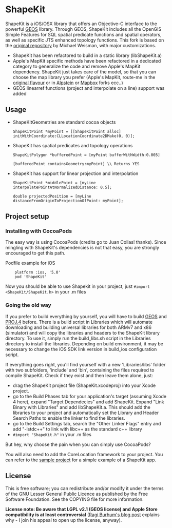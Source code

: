 # ShapeKit


ShapeKit is a iOS/OSX library that offers an Objective-C interface to the powerful [GEOS](http://trac.osgeo.org/geos/) library.
Through GEOS, ShapeKit includes all the OpenGIS Simple Features for SQL spatial predicate functions and spatial operators, as well as specific JTS enhanced topology functions.
This fork is based on the [original repository](https://github.com/mweisman/ShapeKit) by Michael Weisman, with major customizations.
- ShapeKit has been refactored to build in a static library (libShapeKit.a)
- Apple's MapKit specific methods have been refactored in a dedicated category to generalize the code and remove Apple's MapKit dependency. ShapeKit just takes care of the model, so that you can choose the map library you prefer (Apple's MapKit, route-me in the [original flavour](https://github.com/route-me/route-me) or in [Alpstein](http://github.com/Alpstein) or [Mapbox](https://github.com/mapbox/mapbox-ios-sdk) forks ecc..)
- GEOS linearref functions (project and interpolate on a line) support was added


## Usage

* ShapeKitGeometries are standard cocoa objects

	`ShapeKitPoint *myPoint = [[ShapeKitPoint alloc] initWithCoordinate:CLLocationCoordinate2DMake(0, 0)];`

* ShapeKit has spatial predicates and topology operations

	`ShapeKitPolygon *bufferedPoint = [myPoint bufferWithWidth:0.005]`
	
	`[bufferedPoint containsGeometry:myPoint] \\ Returns YES`

* ShapeKit has support for linear projection and interpolation 

	`ShapeKitPoint *middlePoint = [myLine interpolatePointAtNormalizedDistance: 0.5];`

	`double projectedPosition = [myLine distanceFromOriginToProjectionOfPoint: myPoint];`


## Project setup

### Installing with CocoaPods
The easy way is using CocoaPods (credits go to Juan Collas! thanks). Since mingling with ShapeKit's dependencies is not that easy, you are strongly encouraged to get this path.

Podfile example for iOS
```
	platform :ios, '5.0'
	pod 'ShapeKit'
```

Now you should be able to use Shapekit in your project, just `#import <ShapeKit/ShapeKit.h>` in your .m files

### Going the old way
If you prefer to build everything by yourself, you will have to build [GEOS](http://trac.osgeo.org/geos/) and [PROJ.4](http://proj.osgeo.org/) before. 
There is a build script in Libraries which will automate downloading and building universal libraries for both ARMv7 and x86 (simulator) and will copy the libraries and headers to the ShapeKit library directory. To use it, simply run the build\_libs.sh script in the Libraries directory to install the libraries.
Depending on build environment, it may be necessary to change the iOS SDK link version in build\_ios configuration script. 

If everything goes right, you'll find yourself with a new 'Libraries/libs' folder with two subfolders, 'include' and 'bin', containing the files required to compile ShapeKit. 
Check if they exist and then leave them alone, just: 
- drag the ShapeKit project file (ShapeKit.xcodeproj) into your Xcode project. 
- go to the Build Phases tab for your application's target (assuming Xcode 4 here), expand "Target Dependecies" and add ShapeKit. Expand "Link Binary with Libraries" and add libShapeKit.a. This should add the libraries to your project and automatically set the Library and Header Search Paths to enable the linker to find the libraries. 
- go to the Build Settings tab, search the "Other Linker Flags" entry and add "-lstdc++" to link with libc++ as the standard c++ library
- `#import "ShapeKit.h"` in your .m files

But hey, why choose the pain when you can simply use CocoaPods?

You will also need to add the CoreLocation framework to your project. 
You can refer to the [sample project](https://github.com/andreacremaschi/ShapeKitDemo) for a simple example of a ShapeKit app.

## License

This is free software; you can redistribute and/or modify it under the terms of the GNU Lesser General Public Licence as published by the Free Software Foundation. See the COPYING file for more information.

**License note: Be aware that LGPL v2.1 (GEOS license) and Apple Store compatibility is at least controversial** ([Ragi Burhum's blog post](http://blog.burhum.com/post/38236943467/your-lgpl-license-is-completely-destroying-ios-adoption) explains why - I join his appeal to open up the license, anyway).
